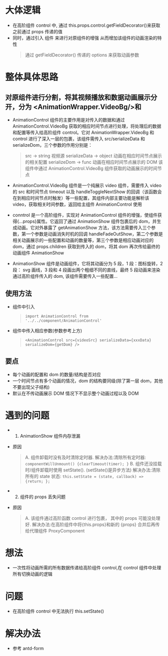 <!--
 * @LastEditors: Tiger
 * @Description: In User Settings Edit
 * @Author: Tiger
 * @Date: 1985-10-26 16:15:00
 * @LastEditTime: 2019-07-25 16:38:59
 -->

# 大体逻辑

- 在高阶组件 control 中, 通过 this.props.control.getFieldDecorator()来获取之前通过 props 传递的值
- 同时，通过引入 <AnimationShow /> 组件 来进行对原组件的增强 从而增加该组件的动画渲染的特性
  > 通过 getFieldDecorator() 传递的 options 来获取动画参数

# 整体具体思路

## <AnimationControl/> 对原组件进行分割，将其视频播放和数据动画展示分开，分为 <AnimationWrapper.VideoBg/>和<control/>

- AnimationControl 组件的主要作用是对传入的数据和通过 AnimationControl.VideoBg 获取的相应时间节点进行处理，将处理后的数据和配置等传入给高阶组件 control。它对 AnimationWrapper.VideoBg 和 control 进行了深入一层的包裹，该组件需传入 src/serializeData 和 serializeDom，三个参数的作用分别是：
  > src -> string 视频源
  > serializeData -> object 动画在相应时间节点展示的相关配置
  > serializeDom -> func 动画在相应时间节点展示的 DOM
  > 该组件中通过 AnimationControl.VideoBg 组件获取的动画展示的时间节点
- AnimationControl.VideoBg 组件是一个纯展示 video 组件，需要传入 video 的 src 和时间节点 timeout 以及 handleToggleNextShow 的回调（该函数会在到相应时间节点时触发）等一些配置，其组件内部主要功能是解析该 video，获取相关时间参数，返回给主组件 AnimationControl 使用
- conntrol 是一个高阶组件，实现对 AnimationControl 组件的增强，使组件获得{...props}属性。它返回了通过 AnimationShow 组件包裹后的 dom，并生成动画。它对外暴露了 getAnimationShow 方法，该方法需要传入三个参数，第一个参数是动画消失时机的回调 handleFadeOutShow，第二个参数是相关动画展示的一些配置和动画的数量等，第三个参数是相应动画对应的 dom，通过 props.children 获取到传入的 dom，将其 dom 再次传给最终的动画组件 AnimationShow

- AnimationShow 组件是动画组件，它将其动画分为 5 段，1 段：图标旋转，2 段： svg 画线，3 段和 4 段画出两个粗细不同的直线，最终 5 段动画来渲染通过高阶组件传入的 dom, 该组件需要传入一些配置...

## 使用方法

- 组件中引入
  > `import AnimationControl from '../../component/AnimationControl'`
- <AnimationControl />组件中传入相应参数(参数参考上方)
  > `<AnimationControl src={videoSrc} serializeData={xxxData} serializeDom={getDom} />`

## 要点

- 每个动画的配置和 dom 的数量/结构是否对应
- 一个时间节点有多个动画的情况，dom 的结构要同级(除了第一层 dom，其他不要出现父子结构)
- 默认在不传动画展示 DOM 情况下不显示整个动画过程以及 DOM

# 遇到的问题

- 1. AnimationShow 组件内存泄漏
- 原因

  > A. 组件卸载时没有及时清除定时器.
  > 解决办法:清除所有定时器: `componentWillUnmount() {clearTimeout(timer); }`
  > B. 组件还没挂载时/组件卸载时使用 setState(). (setState()是异步方法)
  > 解决办法:清除所有的 state 状态: `this.setState = (state, callback) => {return; };`

- 2. <AnimationControl />组件的 props 丢失问题
- 原因
  > A. 该组件通过高阶函数 control 进行包裹， 其中的 props 可能没处理好.
  > 解决办法:在高阶组件中将{this.props}和新的 {props} 合并后再传给代理组件 ProxyComponent

# 想法

- 一次性将动画所需的所有数据传递给高阶组件 control,在 control 组件中处理所有切换动画的逻辑

# 问题

- 在高阶组件 control 中无法执行 this.setState()

# 解决办法

- 参考 antd-form
